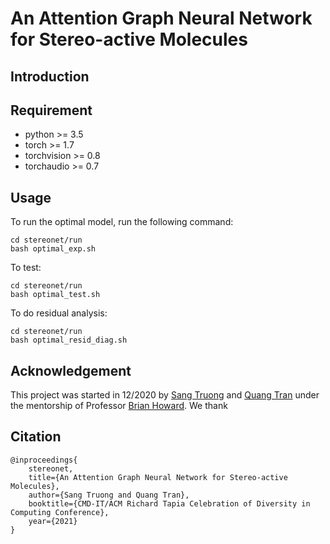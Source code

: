 # An Attention Graph Neural Network for Stereo-active Molecules

## Introduction
<!-- Description of project -->

<!-- Project Organization
------------

    ├── LICENSE
    ├── Makefile           <- Makefile with commands like `make data` or `make train`
    ├── README.md          <- The top-level README for developers using this project.
    ├── data
    │   ├── external       <- Data from third party sources.
    │   ├── interim        <- Intermediate data that has been transformed.
    │   ├── processed      <- The final, canonical data sets for modeling.
    │   └── raw            <- The original, immutable data dump.
    │
    ├── docs               <- A default Sphinx project; see sphinx-doc.org for details
    │
    ├── models             <- Trained and serialized models, model predictions, or model summaries
    │
    ├── notebooks          <- Jupyter notebooks. Naming convention is a number (for ordering),
    │                         the creator's initials, and a short `-` delimited description, e.g.
    │                         `1.0-jqp-initial-data-exploration`.
    │
    ├── references         <- Data dictionaries, manuals, and all other explanatory materials.
    │
    ├── reports            <- Generated analysis as HTML, PDF, LaTeX, etc.
    │   └── figures        <- Generated graphics and figures to be used in reporting
    │
    ├── requirements.txt   <- The requirements file for reproducing the analysis environment, e.g.
    │                         generated with `pip freeze > requirements.txt`
    │
    ├── setup.py           <- makes project pip installable (pip install -e .) so src can be imported
    ├── src                <- Source code for use in this project.
    │   ├── __init__.py    <- Makes src a Python module
    │   │
    │   ├── data           <- Scripts to download or generate data
    │   │   └── make_dataset.py
    │   │
    │   ├── features       <- Scripts to turn raw data into features for modeling
    │   │   └── build_features.py
    │   │
    │   ├── models         <- Scripts to train models and then use trained models to make
    │   │   │                 predictions
    │   │   ├── predict_model.py
    │   │   └── train_model.py
    │   │
    │   └── visualization  <- Scripts to create exploratory and results oriented visualizations
    │       └── visualize.py
    │
    └── tox.ini            <- tox file with settings for running tox; see tox.readthedocs.io


--------

<p><small>Project based on the <a target="_blank" href="https://drivendata.github.io/cookiecutter-data-science/">cookiecutter data science project template</a> #cookiecutterdatascience</small></p> -->

## Requirement
* python >= 3.5
* torch >= 1.7
* torchvision >= 0.8
* torchaudio >= 0.7

## Usage
<!-- How to use the project - Describe briefly -->

To run the optimal model, run the following command:
```{bash}
cd stereonet/run
bash optimal_exp.sh
```

To test:
```{bash}
cd stereonet/run
bash optimal_test.sh
```

To do residual analysis:
```{bash}
cd stereonet/run
bash optimal_resid_diag.sh
```

## Acknowledgement
This project was started in 12/2020 by [Sang Truong](https://sangttruong.github.io/) and [Quang Tran](https://quangntran.github.io/) under the mentorship of Professor [Brian Howard](https://github.com/bhoward). We thank 

## Citation
```
@inproceedings{
    stereonet,
    title={An Attention Graph Neural Network for Stereo-active Molecules},
    author={Sang Truong and Quang Tran},
    booktitle={CMD-IT/ACM Richard Tapia Celebration of Diversity in Computing Conference},
    year={2021}
}
```
